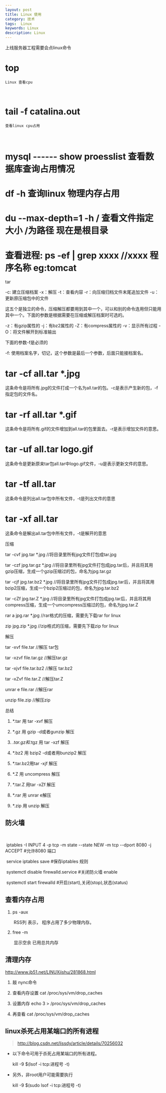 ```yaml
---
layout: post
title: Linux 使用
category: 技术
tags:  Linux
keywords: Linux
description: Linux
---
```


上线服务器工程需要会点linux命令






# top 
	Linux 查看cpu 

​	

# tail -f catalina.out 
	查看linux cpu占用 

​	
# mysql ------  show proesslist 查看数据库查询占用情况 


# df -h 查询linux 物理内存占用

#  du --max-depth=1 -h / 查看文件指定大小  /为路径   现在是根目录


# 查看进程:   ps -ef | grep xxxx    //xxxx 程序名称 eg:tomcat 

tar

-c: 建立压缩档案
-x：解压
-t：查看内容
-r：向压缩归档文件末尾追加文件
-u：更新原压缩包中的文件

这五个是独立的命令，压缩解压都要用到其中一个，可以和别的命令连用但只能用其中一个。下面的参数是根据需要在压缩或解压档案时可选的。

-z：有gzip属性的
-j：有bz2属性的
-Z：有compress属性的
-v：显示所有过程
-O：将文件解开到标准输出

下面的参数-f是必须的

-f: 使用档案名字，切记，这个参数是最后一个参数，后面只能接档案名。

# tar -cf all.tar *.jpg
这条命令是将所有.jpg的文件打成一个名为all.tar的包。-c是表示产生新的包，-f指定包的文件名。

# tar -rf all.tar *.gif
这条命令是将所有.gif的文件增加到all.tar的包里面去。-r是表示增加文件的意思。

# tar -uf all.tar logo.gif
这条命令是更新原来tar包all.tar中logo.gif文件，-u是表示更新文件的意思。

# tar -tf all.tar
这条命令是列出all.tar包中所有文件，-t是列出文件的意思

# tar -xf all.tar
这条命令是解出all.tar包中所有文件，-t是解开的意思

压缩

tar -cvf jpg.tar *.jpg //将目录里所有jpg文件打包成tar.jpg 

tar -czf jpg.tar.gz *.jpg   //将目录里所有jpg文件打包成jpg.tar后，并且将其用gzip压缩，生成一个gzip压缩过的包，命名为jpg.tar.gz

 tar -cjf jpg.tar.bz2 *.jpg //将目录里所有jpg文件打包成jpg.tar后，并且将其用bzip2压缩，生成一个bzip2压缩过的包，命名为jpg.tar.bz2

tar -cZf jpg.tar.Z *.jpg   //将目录里所有jpg文件打包成jpg.tar后，并且将其用compress压缩，生成一个umcompress压缩过的包，命名为jpg.tar.Z

rar a jpg.rar *.jpg //rar格式的压缩，需要先下载rar for linux

zip jpg.zip *.jpg //zip格式的压缩，需要先下载zip for linux

解压

tar -xvf file.tar //解压 tar包

tar -xzvf file.tar.gz //解压tar.gz

tar -xjvf file.tar.bz2   //解压 tar.bz2

tar -xZvf file.tar.Z   //解压tar.Z

unrar e file.rar //解压rar

unzip file.zip //解压zip

总结

1. *.tar 用 tar -xvf 解压


2. *.gz 用 gzip -d或者gunzip 解压
3. *.tar.gz和*.tgz 用 tar -xzf 解压
4. *.bz2 用 bzip2 -d或者用bunzip2 解压
5. *.tar.bz2用tar -xjf 解压
6. *.Z 用 uncompress 解压
7. *.tar.Z 用tar -xZf 解压
8. *.rar 用 unrar e解压
9. *.zip 用 unzip 解压





## 防火墙

​	

​	iptables -I INPUT 4 -p tcp -m state --state NEW -m tcp --dport 8080 -j ACCEPT #允许8080 端口

​	service iptables save #保存iptables 规则



​	systemctl disable firewalld.service  #关闭防火墙 enable

​	 systemctl start firewalld  #开启(start),关闭(stop),状态(status)



## 查看内存占用

 1.  ps -aux   

     ​     RSS列 表示， 程序占用了多少物理内存。

 2.  free -m  

     ​    显示空余 已用总共内存

## 清理内存

http://www.jb51.net/LINUXjishu/281868.html

 1. 敲  nync命令
 
 2. 查看内存设置 cat /proc/sys/vm/drop_caches
 
 3. 设置内存 echo 3 > /proc/sys/vm/drop_caches​
 
 4. 再查看 cat /proc/sys/vm/drop_caches
 
 
 
 ## linux杀死占用某端口的所有进程
 > http://blog.csdn.net/lissdy/article/details/70256032
 	
 * 以下命令可用于杀死占用某端口的所有进程。

	kill -9 $(lsof -i tcp:进程号 -t)

 * 另外，非root用户可能需要执行

	kill -9 $(sudo lsof -i tcp:进程号 -t)